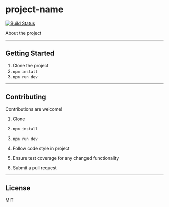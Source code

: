 # project-name


[![Build Status](https://travis-ci.org/sarahcollings/project-name.svg?branch=master)](https://travis-ci.org/sarahcollings/project-name)


About the project

---


## Getting Started

1. Clone the project
1. `npm install`
1. `npm run dev`


---

## Contributing

Contributions are welcome!

1. Clone
1. `npm install`
1. `npm run dev`
1. Follow code style in project

1. Ensure test coverage for any changed functionality

1. Submit a pull request

---

## License

MIT
